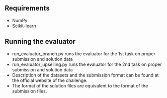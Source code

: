 ## Requirements

* NumPy
* Scikit-learn

## Running the evaluator

* run_evaluator_branch.py runs the evaluator for the 1st task on proper submission and solution data
* run_evaluator_upselling.py runs the evaluator for the 2nd task on proper submission and solution data
* Description of the datasets and the submission format can be found at the official website of the challenge.
* The format of the solution files are equivalent to the format of the submission files.
